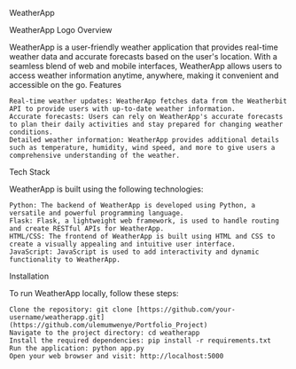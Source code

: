 WeatherApp

WeatherApp Logo
Overview

WeatherApp is a user-friendly weather application that provides real-time weather data and accurate forecasts based on the user's location. With a seamless blend of web and mobile interfaces, WeatherApp allows users to access weather information anytime, anywhere, making it convenient and accessible on the go.
Features

    Real-time weather updates: WeatherApp fetches data from the Weatherbit API to provide users with up-to-date weather information.
    Accurate forecasts: Users can rely on WeatherApp's accurate forecasts to plan their daily activities and stay prepared for changing weather conditions.
    Detailed weather information: WeatherApp provides additional details such as temperature, humidity, wind speed, and more to give users a comprehensive understanding of the weather.

Tech Stack

WeatherApp is built using the following technologies:

    Python: The backend of WeatherApp is developed using Python, a versatile and powerful programming language.
    Flask: Flask, a lightweight web framework, is used to handle routing and create RESTful APIs for WeatherApp.
    HTML/CSS: The frontend of WeatherApp is built using HTML and CSS to create a visually appealing and intuitive user interface.
    JavaScript: JavaScript is used to add interactivity and dynamic functionality to WeatherApp.

Installation

To run WeatherApp locally, follow these steps:

    Clone the repository: git clone [https://github.com/your-username/weatherapp.git](https://github.com/ulemumwenye/Portfolio_Project)
    Navigate to the project directory: cd weatherapp
    Install the required dependencies: pip install -r requirements.txt
    Run the application: python app.py
    Open your web browser and visit: http://localhost:5000
